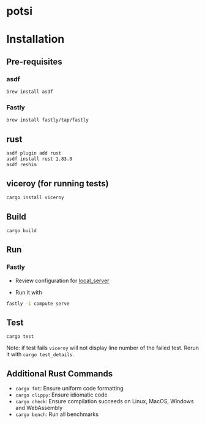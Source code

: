 # potsi

# Installation

## Pre-requisites

### asdf
```sh
brew install asdf
```

### Fastly
```sh
brew install fastly/tap/fastly
```

## rust
```sh
asdf plugin add rust
asdf install rust 1.83.0
asdf reshim
```

## viceroy (for running tests)
```sh
cargo install viceroy
```

## Build

```sh
cargo build
```

## Run

### Fastly
- Review configuration for [local_server](fastly.toml#L16)

- Run it with

```sh
fastly -i compute serve
```

## Test
```
cargo test
```

Note: if test fails `viceroy` will not display line number of the failed test. Rerun it with `cargo test_details`.

## Additional Rust Commands
- `cargo fmt`: Ensure uniform code formatting
- `cargo clippy`: Ensure idiomatic code
- `cargo check`: Ensure compilation succeeds on Linux, MacOS, Windows and WebAssembly
- `cargo bench`: Run all benchmarks
